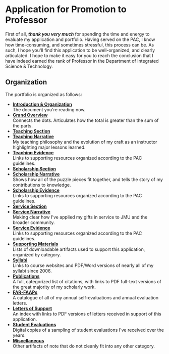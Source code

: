 # Application for Promotion to Professor

First of all, _**thank you very much**_ for spending the time and energy to evaluate my application and portfolio. Having served on the PAC, I know how time-consuming, and sometimes stressful, this process can be. As such, I hope you'll find this application to be well-organized, and clearly articulated. I hope to make it easy for you to reach the conclusion that I have indeed earned the rank of Professor in the Department of Integrated Science & Technology.

## Organization

The portfolio is organized as follows:

* **[Introduction & Organization](/README.md)**<br>The document you're reading now.
* **[Grand Overview](overview.md)**<br>Connects the dots. Articulates how the total is greater than the sum of the parts.
* **[Teaching Section](/teaching/teaching.md)**
 * **[Teaching Narrative](/teaching/teaching_narrative.md)**<br>My teaching philosophy and the evolution of my craft as an instructor highlighting major lessons learned.
 * **[Teaching Evidence](/teaching/teaching_evidence.md)**<br>Links to supporting resources organized according to the PAC guidelines.
* **[Scholarship Section](/scholarship/scholarship.md)**
 * **[Scholarship Narrative](/scholarship/scholarship_narrative.md)**<br>Shows how all of the puzzle pieces fit together, and tells the story of my contributions to knowledge.
 * **[Scholarship Evidence](/scholarship/scholarship_evidence.md)**<br>Links to supporting resources organized according to the PAC guidelines.
* **[Service Section](/service/service.md)**
 * **[Service Narrative](/service/service_narrative.md)**<br>Making clear how I've applied my gifts in service to JMU and the broader community.
 * **[Service Evidence](/service/service_evidence.md)**<br>Links to supporting resources organized according to the PAC guidelines.
* **[Supporting Materials](supporting-materials.md)**<br>Lists of downloadable artifacts used to support this application, organized by category.
 * **[Syllabi](/supporting_materials/syllabi.md)**<br>Links to course websites and PDF/Word versions of nearly all of my syllabi since 2006.
 * **[Publications](/supporting_materials/publications.md)**<br>A full, categorized list of citations, with links to PDF full-text versions of the great majority of my scholarly work.
 * **[FAR-FAAPs](/supporting_materials/far-faaps.md)**<br>A catalogue of all of my annual self-evaluations and annual evaluation letters.
 * **[Letters of Support](/supporting_materials/letters.md)**<br>An index with links to PDF versions of letters received in support of this application.
 * **[Student Evaluations](/supporting_materials/evals.md)**<br>Digital copies of a sampling of student evaluations I've received over the years.
 * **[Miscellaneous](/supporting_materials/misc.md)**<br>Other artifacts of note that do not cleanly fit into any other category.
 